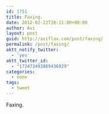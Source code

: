 ```yaml
---
id: 1751
title: Faxing.
date: 2012-02-22T20:11:00+00:00
author: Avi
layout: post
guid: http://aviflax.com/post/faxing/
permalink: /post/faxing/
aktt_notify_twitter:
  - 'yes'
aktt_twitter_id:
  - "172473493869436929"
categories:
  - none
tags:
  - tweet
---
```

Faxing.